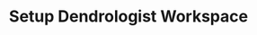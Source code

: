 ---
id: 4km75WRtAWXql6JwwlV7p
title: Setup Dendrologist Workspace
desc: ''
updated: 1644773224749
created: 1643077484053
tags:
  - scope.growth.community
  - type.chore
  - sprint
  - kind
  - size
status: released
due: ''
priority: ''
owner: kevin
creator: kevin
issue: ''
pr: ''
airtableId: recM3V1kG4M73AH93
---
